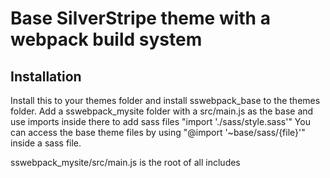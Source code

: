 # Base SilverStripe theme with a webpack build system

## Installation
Install this to your themes folder and install sswebpack_base to the themes folder.
Add a sswebpack_mysite folder with a src/main.js as the base and use imports inside there to add sass files "import './sass/style.sass'"
You can access the base theme files by using "@import '~base/sass/{file}'" inside a sass file.

sswebpack_mysite/src/main.js is the root of all includes
